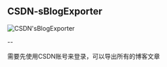 ## CSDN-sBlogExporter
![CSDN'sBlogExporter](https://raw.githubusercontent.com/zhangao0086/CSDN-sBlogExporter/master/images/screenshot_1.png)

--

需要先使用CSDN账号来登录，可以导出所有的博客文章
